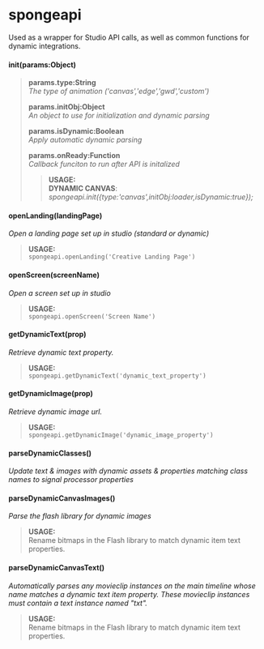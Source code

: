 # spongeapi
Used as a wrapper for Studio API calls, as well as common functions for dynamic integrations.

#### init(params:Object)
> **params.type:String**  
> *The type of animation ('canvas','edge','gwd','custom')*
> 
> **params.initObj:Object**  
> *An object to use for initialization and dynamic parsing*
> 
> **params.isDynamic:Boolean**  
> *Apply automatic dynamic parsing*
> 
> **params.onReady:Function**  
> *Callback funciton to run after API is initalized*
> 
>> **USAGE:**  
>> **DYNAMIC CANVAS**: *spongeapi.init({type:'canvas',initObj:loader,isDynamic:true});*

#### openLanding(landingPage)
*Open a landing page set up in studio (standard or dynamic)*  
> **USAGE:**  
> `spongeapi.openLanding('Creative Landing Page')`

#### openScreen(screenName)
*Open a screen set up in studio*  
> **USAGE:**  
> `spongeapi.openScreen('Screen Name')`

#### getDynamicText(prop)
*Retrieve dynamic text property.*  
> **USAGE:**  
> `spongeapi.getDynamicText('dynamic_text_property')`

#### getDynamicImage(prop)
*Retrieve dynamic image url.*  
> **USAGE:**  
> `spongeapi.getDynamicImage('dynamic_image_property')`

#### parseDynamicClasses()
*Update text & images with dynamic assets & properties matching class names to signal processor properties*

#### parseDynamicCanvasImages()
*Parse the flash library for dynamic images*  
> **USAGE:**  
> Rename bitmaps in the Flash library to match dynamic item text properties.

#### parseDynamicCanvasText()
*Automatically parses any movieclip instances on the main timeline whose name matches a dynamic text item property. These movieclip instances must contain a text instance named "txt".*

> **USAGE:**  
> Rename bitmaps in the Flash library to match dynamic item text properties.

